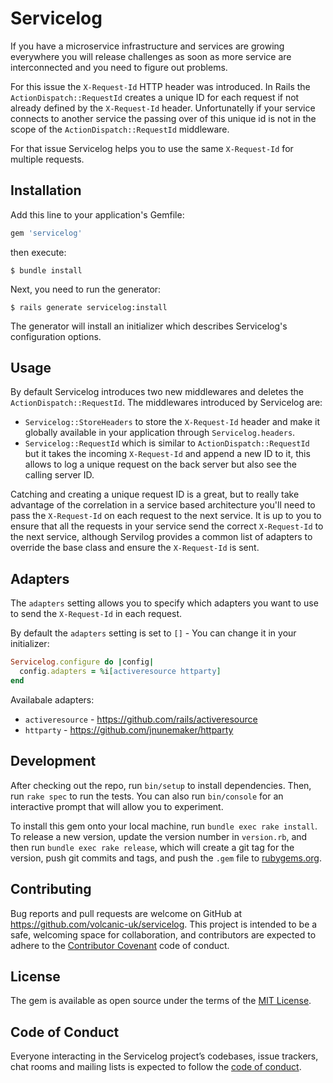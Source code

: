 # Servicelog

If you have a microservice infrastructure and services are growing everywhere you will release challenges as soon as more service are interconnected and you need to figure out problems.

For this issue the `X-Request-Id` HTTP header was introduced. In Rails the `ActionDispatch::RequestId` creates a unique ID for each request if not already defined by the `X-Request-Id` header. Unfortunatelly if your service connects to another service the passing over of this unique id is not in the scope of the `ActionDispatch::RequestId` middleware.

For that issue Servicelog helps you to use the same `X-Request-Id` for multiple requests.

## Installation

Add this line to your application's Gemfile:

```ruby
gem 'servicelog'
```

then execute:

    $ bundle install

Next, you need to run the generator:

    $ rails generate servicelog:install

The generator will install an initializer which describes Servicelog's configuration options.

## Usage

By default Servicelog introduces two new middlewares and deletes the `ActionDispatch::RequestId`. The middlewares introduced by Servicelog are:

- `Servicelog::StoreHeaders` to store the `X-Request-Id` header and make it globally available in your application through `Servicelog.headers`.
- `Servicelog::RequestId` which is similar to `ActionDispatch::RequestId` but it takes the incoming `X-Request-Id` and append a new ID to it, this allows to log a unique request on the back server but also see the calling server ID.

Catching and creating a unique request ID is a great, but to really take advantage of the correlation in a service based architecture you'll need to pass the `X-Request-Id` on each request to the next service. It is up to you to ensure that all the requests in your service send the correct `X-Request-Id` to the next service, although Servilog provides a common list of adapters to override the base class and ensure the `X-Request-Id` is sent.

## Adapters

The `adapters` setting allows you to specify which adapters you want to use to send the `X-Request-Id` in each request.

By default the `adapters` setting is set to `[]` - You can change it in your initializer:

```ruby
Servicelog.configure do |config|
  config.adapters = %i[activeresource httparty]
end
```

Availabale adapters:

- `activeresource` - https://github.com/rails/activeresource
- `httparty` - https://github.com/jnunemaker/httparty

## Development

After checking out the repo, run `bin/setup` to install dependencies. Then, run `rake spec` to run the tests. You can also run `bin/console` for an interactive prompt that will allow you to experiment.

To install this gem onto your local machine, run `bundle exec rake install`. To release a new version, update the version number in `version.rb`, and then run `bundle exec rake release`, which will create a git tag for the version, push git commits and tags, and push the `.gem` file to [rubygems.org](https://rubygems.org).

## Contributing

Bug reports and pull requests are welcome on GitHub at https://github.com/volcanic-uk/servicelog. This project is intended to be a safe, welcoming space for collaboration, and contributors are expected to adhere to the [Contributor Covenant](http://contributor-covenant.org) code of conduct.

## License

The gem is available as open source under the terms of the [MIT License](https://opensource.org/licenses/MIT).

## Code of Conduct

Everyone interacting in the Servicelog project’s codebases, issue trackers, chat rooms and mailing lists is expected to follow the [code of conduct](https://github.com/victorperez/servicelog/blob/master/CODE_OF_CONDUCT.md).
